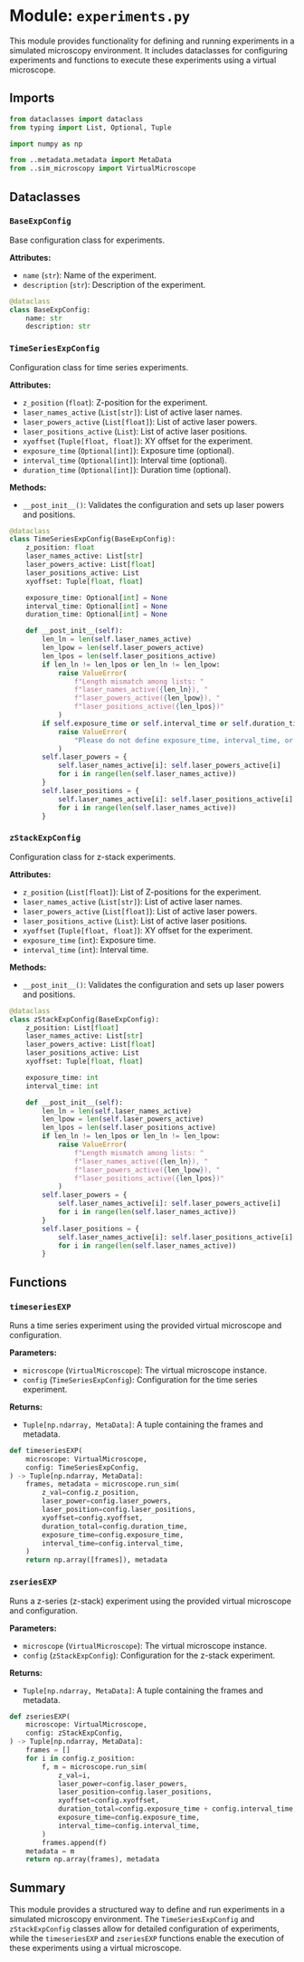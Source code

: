 # Module: `experiments.py`

This module provides functionality for defining and running experiments in a simulated microscopy environment. It includes dataclasses for configuring experiments and functions to execute these experiments using a virtual microscope.

## Imports

```python
from dataclasses import dataclass
from typing import List, Optional, Tuple

import numpy as np

from ..metadata.metadata import MetaData
from ..sim_microscopy import VirtualMicroscope
```

## Dataclasses

### `BaseExpConfig`

Base configuration class for experiments.

**Attributes:**
- `name` (`str`): Name of the experiment.
- `description` (`str`): Description of the experiment.

```python
@dataclass
class BaseExpConfig:
    name: str
    description: str
```

### `TimeSeriesExpConfig`

Configuration class for time series experiments.

**Attributes:**
- `z_position` (`float`): Z-position for the experiment.
- `laser_names_active` (`List[str]`): List of active laser names.
- `laser_powers_active` (`List[float]`): List of active laser powers.
- `laser_positions_active` (`List`): List of active laser positions.
- `xyoffset` (`Tuple[float, float]`): XY offset for the experiment.
- `exposure_time` (`Optional[int]`): Exposure time (optional).
- `interval_time` (`Optional[int]`): Interval time (optional).
- `duration_time` (`Optional[int]`): Duration time (optional).

**Methods:**
- `__post_init__()`: Validates the configuration and sets up laser powers and positions.

```python
@dataclass
class TimeSeriesExpConfig(BaseExpConfig):
    z_position: float
    laser_names_active: List[str]
    laser_powers_active: List[float]
    laser_positions_active: List
    xyoffset: Tuple[float, float]

    exposure_time: Optional[int] = None
    interval_time: Optional[int] = None
    duration_time: Optional[int] = None

    def __post_init__(self):
        len_ln = len(self.laser_names_active)
        len_lpow = len(self.laser_powers_active)
        len_lpos = len(self.laser_positions_active)
        if len_ln != len_lpos or len_ln != len_lpow:
            raise ValueError(
                f"Length mismatch among lists: "
                f"laser_names_active({len_ln}), "
                f"laser_powers_active({len_lpow}), "
                f"laser_positions_active({len_lpos})"
            )
        if self.exposure_time or self.interval_time or self.duration_time:
            raise ValueError(
                "Please do not define exposure_time, interval_time, or duration_time in a time series experiment component. Use the GlobalParameters to set this."
            )
        self.laser_powers = {
            self.laser_names_active[i]: self.laser_powers_active[i]
            for i in range(len(self.laser_names_active))
        }
        self.laser_positions = {
            self.laser_names_active[i]: self.laser_positions_active[i]
            for i in range(len(self.laser_names_active))
        }
```

### `zStackExpConfig`

Configuration class for z-stack experiments.

**Attributes:**
- `z_position` (`List[float]`): List of Z-positions for the experiment.
- `laser_names_active` (`List[str]`): List of active laser names.
- `laser_powers_active` (`List[float]`): List of active laser powers.
- `laser_positions_active` (`List`): List of active laser positions.
- `xyoffset` (`Tuple[float, float]`): XY offset for the experiment.
- `exposure_time` (`int`): Exposure time.
- `interval_time` (`int`): Interval time.

**Methods:**
- `__post_init__()`: Validates the configuration and sets up laser powers and positions.

```python
@dataclass
class zStackExpConfig(BaseExpConfig):
    z_position: List[float]
    laser_names_active: List[str]
    laser_powers_active: List[float]
    laser_positions_active: List
    xyoffset: Tuple[float, float]

    exposure_time: int
    interval_time: int

    def __post_init__(self):
        len_ln = len(self.laser_names_active)
        len_lpow = len(self.laser_powers_active)
        len_lpos = len(self.laser_positions_active)
        if len_ln != len_lpos or len_ln != len_lpow:
            raise ValueError(
                f"Length mismatch among lists: "
                f"laser_names_active({len_ln}), "
                f"laser_powers_active({len_lpow}), "
                f"laser_positions_active({len_lpos})"
            )
        self.laser_powers = {
            self.laser_names_active[i]: self.laser_powers_active[i]
            for i in range(len(self.laser_names_active))
        }
        self.laser_positions = {
            self.laser_names_active[i]: self.laser_positions_active[i]
            for i in range(len(self.laser_names_active))
        }
```

## Functions

### `timeseriesEXP`

Runs a time series experiment using the provided virtual microscope and configuration.

**Parameters:**
- `microscope` (`VirtualMicroscope`): The virtual microscope instance.
- `config` (`TimeSeriesExpConfig`): Configuration for the time series experiment.

**Returns:**
- `Tuple[np.ndarray, MetaData]`: A tuple containing the frames and metadata.

```python
def timeseriesEXP(
    microscope: VirtualMicroscope,
    config: TimeSeriesExpConfig,
) -> Tuple[np.ndarray, MetaData]:
    frames, metadata = microscope.run_sim(
        z_val=config.z_position,
        laser_power=config.laser_powers,
        laser_position=config.laser_positions,
        xyoffset=config.xyoffset,
        duration_total=config.duration_time,
        exposure_time=config.exposure_time,
        interval_time=config.interval_time,
    )
    return np.array([frames]), metadata
```

### `zseriesEXP`

Runs a z-series (z-stack) experiment using the provided virtual microscope and configuration.

**Parameters:**
- `microscope` (`VirtualMicroscope`): The virtual microscope instance.
- `config` (`zStackExpConfig`): Configuration for the z-stack experiment.

**Returns:**
- `Tuple[np.ndarray, MetaData]`: A tuple containing the frames and metadata.

```python
def zseriesEXP(
    microscope: VirtualMicroscope,
    config: zStackExpConfig,
) -> Tuple[np.ndarray, MetaData]:
    frames = []
    for i in config.z_position:
        f, m = microscope.run_sim(
            z_val=i,
            laser_power=config.laser_powers,
            laser_position=config.laser_positions,
            xyoffset=config.xyoffset,
            duration_total=config.exposure_time + config.interval_time,
            exposure_time=config.exposure_time,
            interval_time=config.interval_time,
        )
        frames.append(f)
    metadata = m
    return np.array(frames), metadata
```

## Summary

This module provides a structured way to define and run experiments in a simulated microscopy environment. The `TimeSeriesExpConfig` and `zStackExpConfig` classes allow for detailed configuration of experiments, while the `timeseriesEXP` and `zseriesEXP` functions enable the execution of these experiments using a virtual microscope.